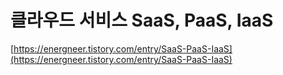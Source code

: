 # 클라우드 서비스 SaaS, PaaS, IaaS

[https://energneer.tistory.com/entry/SaaS-PaaS-IaaS](https://energneer.tistory.com/entry/SaaS-PaaS-IaaS)
